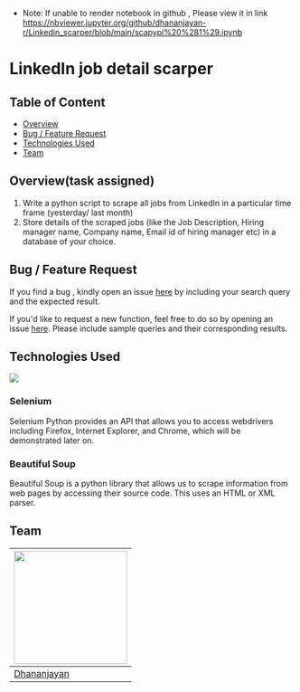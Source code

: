 * Note: If unable to render notebook in github , Please view it in link https://nbviewer.jupyter.org/github/dhananjayan-r/Linkedin_scarper/blob/main/scapypi%20%281%29.ipynb
# LinkedIn job detail scarper
## Table of Content
  * [Overview](#overview)
  * [Bug / Feature Request](#bug---feature-request)
  * [Technologies Used](#technologies-used)
  * [Team](#team)

## Overview(task assigned)
1. Write a python script to scrape all jobs from LinkedIn in a
particular time frame (yesterday/ last month)
2. Store details of the scraped jobs (like the Job Description, Hiring
manager name, Company name, Email id of hiring manager etc) in a
database of your choice.

## Bug / Feature Request
If you find a bug , kindly open an issue [here](https://github.com/dhananjayan-r/Linkedin_scarper/issues) by including your search query and the expected result.

If you'd like to request a new function, feel free to do so by opening an issue [here](https://github.com/dhananjayan-r/Linkedin_scarper/issues). Please include sample queries and their corresponding results.

## Technologies Used
![](https://forthebadge.com/images/badges/made-with-python.svg)

### Selenium
Selenium Python provides an API that allows you to access webdrivers including Firefox, Internet Explorer, and Chrome, which will be demonstrated later on.

### Beautiful Soup
Beautiful Soup is a python library that allows us to scrape information from web pages by accessing their source code. This uses an HTML or XML parser.
## Team
[<img target="_blank" src="https://avatars1.githubusercontent.com/u/71431013?s=400&u=75dd4c7e7d0901bc0b7cedbe9c3d7201188ec37f&v=4" width=200>](https://www.linkedin.com/in/dhananjayan-r-1b91b1148/) |
-|
[Dhananjayan](https://www.linkedin.com/in/dhananjayan-r-1b91b1148/) |)

